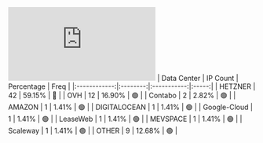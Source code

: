 ![Diagramm](https://github.com/obajay/StateSync-snapshots/blob/main/Projects/Jackal/1/README.md)
| Data Center | IP Count | Percentage | Freq |
|:------------:|:--------:|:-----------:|:-----:|
| HETZNER | 42 | 59.15% | 🔴 |
| OVH | 12 | 16.90% | 🟢 |
| Contabo | 2 | 2.82% | 🟢 |
| AMAZON | 1 | 1.41% | 🟢 |
| DIGITALOCEAN | 1 | 1.41% | 🟢 |
| Google-Cloud | 1 | 1.41% | 🟢 |
| LeaseWeb | 1 | 1.41% | 🟢 |
| MEVSPACE | 1 | 1.41% | 🟢 |
| Scaleway | 1 | 1.41% | 🟢 |
| OTHER | 9 | 12.68% | 🟢 |